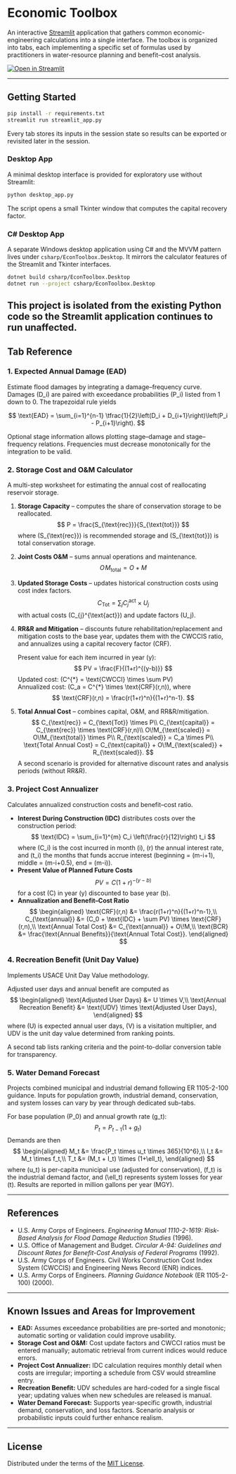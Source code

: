# Economic Toolbox

An interactive [Streamlit](https://streamlit.io/) application that gathers common economic-engineering calculations into a single interface.  The toolbox is organized into tabs, each implementing a specific set of formulas used by practitioners in water-resource planning and benefit–cost analysis.

[![Open in Streamlit](https://static.streamlit.io/badges/streamlit_badge_black_white.svg)](https://blank-app-template.streamlit.app/)

---

## Getting Started

```bash
pip install -r requirements.txt
streamlit run streamlit_app.py
```

Every tab stores its inputs in the session state so results can be exported or revisited later in the session.

### Desktop App

A minimal desktop interface is provided for exploratory use without Streamlit:

```bash
python desktop_app.py
```

The script opens a small Tkinter window that computes the capital recovery factor.

### C# Desktop App

A separate Windows desktop application using C# and the MVVM pattern lives under `csharp/EconToolbox.Desktop`. It mirrors the calculator features of the Streamlit and Tkinter interfaces.

```bash
dotnet build csharp/EconToolbox.Desktop
dotnet run --project csharp/EconToolbox.Desktop
```

This project is isolated from the existing Python code so the Streamlit application continues to run unaffected.
---

## Tab Reference

### 1. Expected Annual Damage (EAD)
Estimate flood damages by integrating a damage–frequency curve.  Damages \(D_i\) are paired with exceedance probabilities \(P_i\) listed from 1 down to 0.  The trapezoidal rule yields

$$
\text{EAD} = \sum_{i=1}^{n-1} \tfrac{1}{2}\left(D_i + D_{i+1}\right)\left(P_i - P_{i+1}\right).
$$

Optional stage information allows plotting stage–damage and stage–frequency relations.  Frequencies must decrease monotonically for the integration to be valid.

### 2. Storage Cost and O&M Calculator
A multi-step worksheet for estimating the annual cost of reallocating reservoir storage.

1. **Storage Capacity** – computes the share of conservation storage to be reallocated.
   $$
   P = \frac{S_{\text{rec}}}{S_{\text{tot}}}
   $$
   where \(S_{\text{rec}}\) is recommended storage and \(S_{\text{tot}}\) is total conservation storage.

2. **Joint Costs O&M** – sums annual operations and maintenance.
   $$
   O\!M_{\text{total}} = O + M
   $$

3. **Updated Storage Costs** – updates historical construction costs using cost index factors.
   $$
   C_{\text{Tot}} = \sum_{j} C_{j}^{\text{act}} \times U_{j}
   $$
   with actual costs \(C_{j}^{\text{act}}\) and update factors \(U_j\).

4. **RR&R and Mitigation** – discounts future rehabilitation/replacement and mitigation costs to the base year, updates them with the CWCCIS ratio, and annualizes using a capital recovery factor (CRF).

   Present value for each item incurred in year \(y\):
   $$
   PV = \frac{F}{(1+r)^{(y-b)}}
   $$
   Updated cost: \(C^{\*} = \text{CWCCI} \times \sum PV\)  
   Annualized cost: \(C_a = C^{\*} \times \text{CRF}(r,n)\), where
   $$
   \text{CRF}(r,n) = \frac{r(1+r)^n}{(1+r)^n-1}.
   $$

5. **Total Annual Cost** – combines capital, O&M, and RR&R/mitigation.
   $$
   C_{\text{rec}} = C_{\text{Tot}} \times P\\
   C_{\text{capital}} = C_{\text{rec}} \times \text{CRF}(r,n)\\
   O\!M_{\text{scaled}} = O\!M_{\text{total}} \times P\\
   R_{\text{scaled}} = C_a \times P\\
   \text{Total Annual Cost} = C_{\text{capital}} + O\!M_{\text{scaled}} + R_{\text{scaled}}.
   $$
   A second scenario is provided for alternative discount rates and analysis periods (without RR&R).

### 3. Project Cost Annualizer
Calculates annualized construction costs and benefit–cost ratio.

* **Interest During Construction (IDC)** distributes costs over the construction period:
  $$
  \text{IDC} = \sum_{i=1}^{m} C_i \left(\frac{r}{12}\right) t_i
  $$
  where \(C_i\) is the cost incurred in month \(i\), \(r\) the annual interest rate, and \(t_i\) the months that funds accrue interest (beginning = \(m-i+1\), middle = \(m-i+0.5\), end = \(m-i\)).
* **Present Value of Planned Future Costs**
  $$
  PV = C (1+r)^{-(y-b)}
  $$
  for a cost \(C\) in year \(y\) discounted to base year \(b\).
* **Annualization and Benefit–Cost Ratio**
  $$
  \begin{aligned}
  \text{CRF}(r,n) &= \frac{r(1+r)^n}{(1+r)^n-1},\\
  C_{\text{annual}} &= (C_0 + \text{IDC} + \sum PV) \times \text{CRF}(r,n),\\
  \text{Annual Total Cost} &= C_{\text{annual}} + O\!M,\\
  \text{BCR} &= \frac{\text{Annual Benefits}}{\text{Annual Total Cost}}.
  \end{aligned}
  $$

### 4. Recreation Benefit (Unit Day Value)
Implements USACE Unit Day Value methodology.

Adjusted user days and annual benefit are computed as
$$
\begin{aligned}
\text{Adjusted User Days} &= U \times V,\\
\text{Annual Recreation Benefit} &= \text{UDV} \times \text{Adjusted User Days},
\end{aligned}
$$
where \(U\) is expected annual user days, \(V\) is a visitation multiplier, and UDV is the unit day value determined from ranking points.

A second tab lists ranking criteria and the point-to-dollar conversion table for transparency.

### 5. Water Demand Forecast
Projects combined municipal and industrial demand following ER 1105-2-100 guidance.  Inputs for population growth, industrial demand, conservation, and system losses can vary by year through dedicated sub-tabs.

For base population \(P_0\) and annual growth rate \(g_t\):
$$
P_t = P_{t-1} (1+g_t)
$$
Demands are then
$$
\begin{aligned}
M_t &= \frac{P_t \times u_t \times 365}{10^6},\\
I_t &= M_t \times f_t,\\
T_t &= (M_t + I_t) \times (1+\ell_t),
\end{aligned}
$$
where \(u_t\) is per-capita municipal use (adjusted for conservation), \(f_t\) is the industrial demand factor, and \(\ell_t\) represents system losses for year \(t\).  Results are reported in million gallons per year (MGY).

---

## References
- U.S. Army Corps of Engineers. *Engineering Manual 1110-2-1619: Risk-Based Analysis for Flood Damage Reduction Studies* (1996).
- U.S. Office of Management and Budget. *Circular A-94: Guidelines and Discount Rates for Benefit-Cost Analysis of Federal Programs* (1992).
- U.S. Army Corps of Engineers. Civil Works Construction Cost Index System (CWCCIS) and Engineering News Record (ENR) indices.
- U.S. Army Corps of Engineers. *Planning Guidance Notebook* (ER 1105-2-100) (2000).

---

## Known Issues and Areas for Improvement

- **EAD:** Assumes exceedance probabilities are pre-sorted and monotonic; automatic sorting or validation could improve usability.
- **Storage Cost and O&M:** Cost update factors and CWCCI ratios must be entered manually; automatic retrieval from current indices would reduce errors.
- **Project Cost Annualizer:** IDC calculation requires monthly detail when costs are irregular; importing a schedule from CSV would streamline entry.
- **Recreation Benefit:** UDV schedules are hard-coded for a single fiscal year; updating values when new schedules are released is manual.
- **Water Demand Forecast:** Supports year-specific growth, industrial demand, conservation, and loss factors. Scenario analysis or probabilistic inputs could further enhance realism.

---

## License

Distributed under the terms of the [MIT License](LICENSE).

